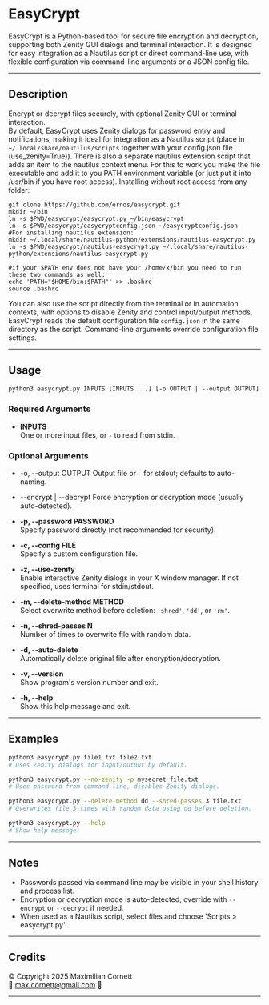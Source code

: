 # EasyCrypt

EasyCrypt is a Python-based tool for secure file encryption and decryption, supporting both Zenity GUI dialogs and terminal interaction. It is designed for easy integration as a Nautilus script or direct command-line use, with flexible configuration via command-line arguments or a JSON config file.

---

## Description

Encrypt or decrypt files securely, with optional Zenity GUI or terminal interaction.  
By default, EasyCrypt uses Zenity dialogs for password entry and notifications, making it ideal for integration as a Nautilus script (place in `~/.local/share/nautilus/scripts` together with your config.json file (use_zenity=True)).
There is also a separate nautilus extension script that adds an item to the nautilus context menu. For this to work you make the file executable and add it to you PATH environment variable (or just put it into /usr/bin if you have root access).
Installing without root access from any folder:
```
git clone https://github.com/ernos/easycrypt.git
mkdir ~/bin
ln -s $PWD/easycrypt/easycrypt.py ~/bin/easycrypt
ln -s $PWD/easycrypt/easycryptconfig.json ~/easycryptconfig.json
#For installing nautilus extension:
mkdir ~/.local/share/nautilus-python/extensions/nautilus-easycrypt.py
ln -s $PWD/easycrypt/nautilus-easycrypt.py ~/.local/share/nautilus-python/extensions/nautilus-easycrypt.py

#if your $PATH env does not have your /home/x/bin you need to run these two commands as well:
echo 'PATH="$HOME/bin:$PATH"' >> .bashrc
source .bashrc
```
You can also use the script directly from the terminal or in automation contexts, with options to disable Zenity and control input/output methods.  
EasyCrypt reads the default configuration file `config.json` in the same directory as the script. Command-line arguments override configuration file settings.

---

## Usage

```sh
python3 easycrypt.py INPUTS [INPUTS ...] [-o OUTPUT | --output OUTPUT] [OPTIONS]
```

### Required Arguments

- **INPUTS**  
  One or more input files, or `-` to read from stdin.

### Optional Arguments

- -o, --output OUTPUT       Output file or `-` for stdout; defaults to auto-naming.
- --encrypt | --decrypt     Force encryption or decryption mode (usually auto-detected).

- **-p, --password PASSWORD**  
  Specify password directly (not recommended for security).

- **-c, --config FILE**  
  Specify a custom configuration file.

- **-z, --use-zenity**  
  Enable interactive Zenity dialogs in your X window manager. If not specified, uses terminal for stdin/stdout.

- **-m, --delete-method METHOD**  
  Select overwrite method before deletion: `'shred'`, `'dd'`, or `'rm'`.

- **-n, --shred-passes N**  
  Number of times to overwrite file with random data.

- **-d, --auto-delete**  
  Automatically delete original file after encryption/decryption.

- **-v, --version**  
  Show program's version number and exit.

- **-h, --help**  
  Show this help message and exit.

---

## Examples

```sh
python3 easycrypt.py file1.txt file2.txt
# Uses Zenity dialogs for input/output by default.

python3 easycrypt.py --no-zenity -p mysecret file.txt
# Uses password from command line, disables Zenity dialogs.

python3 easycrypt.py --delete-method dd --shred-passes 3 file.txt
# Overwrites file 3 times with random data using dd before deletion.

python3 easycrypt.py --help
# Show help message.
```

---

## Notes

- Passwords passed via command line may be visible in your shell history and process list.
- Encryption or decryption mode is auto-detected; override with `--encrypt` or `--decrypt` if needed.
- When used as a Nautilus script, select files and choose 'Scripts > easycrypt.py'.

---

## Credits

©️ Copyright 2025 Maximilian Cornett  
📨 max.cornett@gmail.com 📨

---
